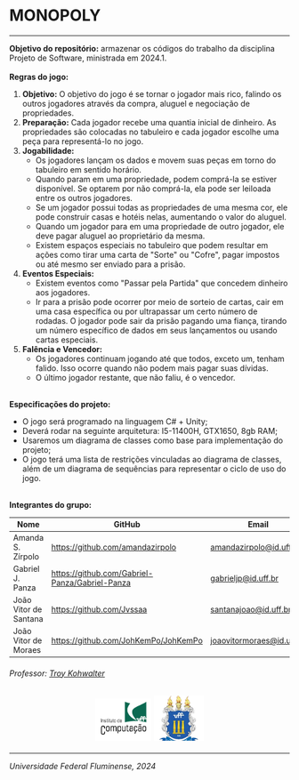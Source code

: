 <h1>MONOPOLY</h1>
<hr>
<b>Objetivo do repositório:</b> armazenar os códigos do trabalho da disciplina Projeto de Software, ministrada em 2024.1.
<br>
<br>
<b>Regras do jogo:</b>
<ol>
    <li><b>Objetivo:</b> O objetivo do jogo é se tornar o jogador mais rico, falindo os outros jogadores através da compra, aluguel e negociação de propriedades.
    <li><b>Preparação:</b> Cada jogador recebe uma quantia inicial de dinheiro. As propriedades são colocadas no tabuleiro e cada jogador escolhe uma peça para representá-lo no jogo.
    <li><b>Jogabilidade:</b> 
        <ul>
            <li>Os jogadores lançam os dados e movem suas peças em torno do tabuleiro em sentido horário.
            <li>Quando param em uma propriedade, podem comprá-la se estiver disponível. Se optarem por não comprá-la, ela pode ser leiloada entre os outros jogadores.
            <li>Se um jogador possui todas as propriedades de uma mesma cor, ele pode construir casas e hotéis nelas, aumentando o valor do aluguel.
            <li>Quando um jogador para em uma propriedade de outro jogador, ele deve pagar aluguel ao proprietário da mesma.
            <li>Existem espaços especiais no tabuleiro que podem resultar em ações como tirar uma carta de "Sorte" ou "Cofre", pagar impostos ou até mesmo ser enviado para a prisão.
        </ul>
    <li><b>Eventos Especiais:</b> 
        <ul>
            <li> Existem eventos como "Passar pela Partida" que concedem dinheiro aos jogadores.
            <li> Ir para a prisão pode ocorrer por meio de sorteio de cartas, cair em uma casa específica ou por ultrapassar um certo número de rodadas. O jogador pode sair da prisão pagando uma fiança, tirando um número específico de dados em seus lançamentos ou usando cartas especiais.
        </ul>
    <li><b>Falência e Vencedor:</b> 
        <ul>
            <li>Os jogadores continuam jogando até que todos, exceto um, tenham falido. Isso ocorre quando não podem mais pagar suas dívidas.
            <li>O último jogador restante, que não faliu, é o vencedor.
        </ul>
</ol>
<br>
<b>Especificações do projeto:</b>
<ul>
    <li>O jogo será programado na linguagem C# + Unity;
    <li>Deverá rodar na seguinte arquitetura: I5-11400H, GTX1650, 8gb RAM;
    <li>Usaremos um diagrama de classes como base para implementação do projeto;
    <li>O jogo terá uma lista de restrições vinculadas ao diagrama de classes, além de um diagrama de sequências para representar o ciclo de uso do jogo. 
</ul>
<br>
<b>Integrantes do grupo:</b>

| Nome            | GitHub                  | Email                  |
| --------------- | ----------------------- | ---------------------- |
| Amanda S. Zírpolo      | https://github.com/amandazirpolo  | amandazirpolo@id.uff.br |
| Gabriel J. Panza      | https://github.com/Gabriel-Panza/Gabriel-Panza  | gabrieljp@id.uff.br |
| João Vitor de Santana      | https://github.com/Jvssaa  | santanajoao@id.uff.br |
| João Vitor de Moraes      | https://github.com/JohKemPo/JohKemPo  | joaovitormoraes@id.uff.br |

<h6>Professor: <a href="http://profs.ic.uff.br/~troy/index.html">Troy Kohwalter</a></h6>

<h2 align="center"> <img = src="images/logo_ic.png" width=20%> <img = src="images/download-removebg-preview.png" width=18%></h2>
<hr>
<i align="center">Universidade Federal Fluminense, 2024</i>